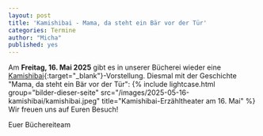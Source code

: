 ```yaml
---
layout: post
title: 'Kamishibai - Mama, da steht ein Bär vor der Tür'
categories: Termine
author: "Micha"
published: yes
---
```

Am **Freitag, 16. Mai 2025** gibt es in unserer Bücherei wieder eine [Kamishibai](https://de.wikipedia.org/wiki/Kamishibai){:target="_blank"}-Vorstellung. Diesmal mit der Geschichte "Mama, da steht ein Bär vor der Tür":
{% include lightcase.html group="bilder-dieser-seite"
      src="/images/2025-05-16-kamishibai/kamishibai.jpeg" 
      title="Kamishibai-Erzähltheater am 16. Mai" %}
Wir freuen uns auf Euren Besuch!

Euer Büchereiteam

